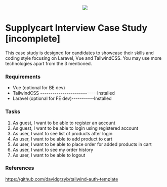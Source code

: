 <p align="center">
    <img align="center" src="https://supplycart.my/wp-content/uploads/2019/09/sc_logo_tm.png">
</p>

# Supplycart Interview Case Study [incomplete]

This case study is designed for candidates to showcase their skills and coding style focusing on Laravel, Vue and TailwindCSS. You may use more technologies apart from the 3 mentioned. 


### Requirements

 - Vue (optional for BE dev)
 - TailwindCSS ----------------------------Installed
 - Laravel (optional for FE dev)-----------Installed

### Tasks

1. As guest, I want to be able to register an account
2. As guest, I want to be able to login using registered account
3. As user, I want to see list of products after login
4. As user, I want to be able to add product to cart
5. As user, I want to be able to place order for added products in cart
6. As user, I want to see my order history
7. As user, I want to be able to logout


### References
https://github.com/davidgrzyb/tailwind-auth-template
